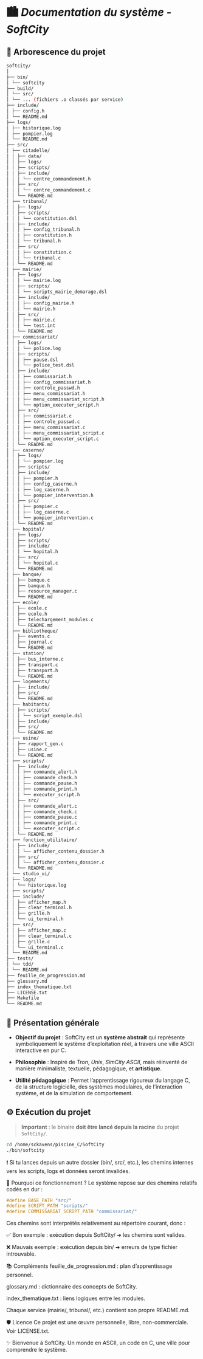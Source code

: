 # 🏙️ *Documentation du système - SoftCity*

## 📁 **Arborescence du projet**

```bash
softcity/
│
├── bin/
│ └── softcity
├── build/
│ └── src/
│ └── ... (fichiers .o classés par service)
├── include/
│ ├── config.h
│ └── README.md
├── logs/
│ ├── historique.log
│ ├── pompier.log
│ └── README.md
├── src/
│ ├── citadelle/
│ │ ├── data/
│ │ ├── logs/
│ │ ├── scripts/
│ │ ├── include/
│ │ │ └── centre_commandement.h
│ │ ├── src/
│ │ │ └── centre_commandement.c
│ │ └── README.md
│ ├── tribunal/
│ │ ├── logs/
│ │ ├── scripts/
│ │ │ └── constitution.dsl
│ │ ├── include/
│ │ │ ├── config_tribunal.h
│ │ │ ├── constitution.h
│ │ │ └── tribunal.h
│ │ ├── src/
│ │ │ ├── constitution.c
│ │ │ └── tribunal.c
│ │ └── README.md
│ ├── mairie/
│ │ ├── logs/
│ │ │ └── mairie.log
│ │ ├── scripts/
│ │ │ └── scripts_mairie_demarage.dsl
│ │ ├── include/
│ │ │ ├── config_mairie.h
│ │ │ └── mairie.h
│ │ ├── src/
│ │ │ ├── mairie.c
│ │ │ └── test.int
│ │ └── README.md
│ ├── commissariat/
│ │ ├── logs/
│ │ │ └── police.log
│ │ ├── scripts/
│ │ │ ├── pause.dsl
│ │ │ └── police_test.dsl
│ │ ├── include/
│ │ │ ├── commissariat.h
│ │ │ ├── config_commissariat.h
│ │ │ ├── controle_passwd.h
│ │ │ ├── menu_commissariat.h
│ │ │ ├── menu_commissariat_script.h
│ │ │ └── option_executer_script.h
│ │ ├── src/
│ │ │ ├── commissariat.c
│ │ │ ├── controle_passwd.c
│ │ │ ├── menu_commissariat.c
│ │ │ ├── menu_commissariat_script.c
│ │ │ └── option_executer_script.c
│ │ └── README.md
│ ├── caserne/
│ │ ├── logs/
│ │ │ └── pompier.log
│ │ ├── scripts/
│ │ ├── include/
│ │ │ ├── pompier.h
│ │ │ ├── config_caserne.h
│ │ │ ├── log_caserne.h
│ │ │ └── pompier_intervention.h
│ │ ├── src/
│ │ │ ├── pompier.c
│ │ │ ├── log_caserne.c
│ │ │ └── pompier_intervention.c
│ │ └── README.md
│ ├── hopital/
│ │ ├── logs/
│ │ ├── scripts/
│ │ ├── include/
│ │ │ └── hopital.h
│ │ ├── src/
│ │ │ └── hopital.c
│ │ └── README.md
│ ├── banque/
│ │ ├── banque.c
│ │ ├── banque.h
│ │ ├── resource_manager.c
│ │ └── README.md
│ ├── ecole/
│ │ ├── ecole.c
│ │ ├── ecole.h
│ │ ├── telechargement_modules.c
│ │ └── README.md
│ ├── bibliotheque/
│ │ ├── events.c
│ │ ├── journal.c
│ │ └── README.md
│ ├── station/
│ │ ├── bus_interne.c
│ │ ├── transport.c
│ │ ├── transport.h
│ │ └── README.md
│ ├── logements/
│ │ ├── include/
│ │ ├── src/
│ │ └── README.md
│ ├── habitants/
│ │ ├── scripts/
│ │ │ └── script_exemple.dsl
│ │ ├── include/
│ │ ├── src/
│ │ └── README.md
│ ├── usine/
│ │ ├── rapport_gen.c
│ │ ├── usine.c
│ │ └── README.md
│ ├── scripts/
│ │ ├── include/
│ │ │ ├── commande_alert.h
│ │ │ ├── commande_check.h
│ │ │ ├── commande_pause.h
│ │ │ ├── commande_print.h
│ │ │ └── executer_script.h
│ │ ├── src/
│ │ │ ├── commande_alert.c
│ │ │ ├── commande_check.c
│ │ │ ├── commande_pause.c
│ │ │ ├── commande_print.c
│ │ │ └── executer_script.c
│ │ └── README.md
│ ├── fonction_utilitaire/
│ │ ├── include/
│ │ │ └── afficher_contenu_dossier.h
│ │ ├── src/
│ │ │ └── afficher_contenu_dossier.c
│ │ └── README.md
│ └── studio_ui/
│ ├── logs/
│ │ └── historique.log
│ ├── scripts/
│ ├── include/
│ │ ├── afficher_map.h
│ │ ├── clear_terminal.h
│ │ ├── grille.h
│ │ └── ui_terminal.h
│ ├── src/
│ │ ├── afficher_map.c
│ │ ├── clear_terminal.c
│ │ ├── grille.c
│ │ └── ui_terminal.c
│ └── README.md
├── tests/
│ └── tdd/
│ └── README.md
├── feuille_de_progression.md
├── glossary.md
├── index_thematique.txt
├── LICENSE.txt
├── Makefile
└── README.md
```

## 🎯 **Présentation générale**

- **Objectif du projet** :
  SoftCity est un **système abstrait** qui représente symboliquement le système d’exploitation réel, à travers une ville ASCII interactive en pur C.

- **Philosophie** :
  Inspiré de *Tron*, *Unix*, *SimCity ASCII*, mais réinventé de manière minimaliste, textuelle, pédagogique, et **artistique**.

- **Utilité pédagogique** :
  Permet l’apprentissage rigoureux du langage C, de la structure logicielle, des systèmes modulaires, de l’interaction système, et de la simulation de comportement.


## ⚙️ **Exécution du projet**

> **Important** : le binaire **doit être lancé depuis la racine** du projet `SoftCity/`.

```bash
cd /home/sckavens/piscine_C/SoftCity
./bin/softcity
```

❗ Si tu lances depuis un autre dossier (bin/, src/, etc.), les chemins internes vers les scripts, logs et données seront invalides.

🧠 Pourquoi ce fonctionnement ?
Le système repose sur des chemins relatifs codés en dur :

```c
#define BASE_PATH "src/"
#define SCRIPT_PATH "scripts/"
#define COMMISSARIAT_SCRIPT_PATH "commissariat/"
```

Ces chemins sont interprétés relativement au répertoire courant, donc :

✅ Bon exemple : exécution depuis SoftCity/ ➜ les chemins sont valides.

❌ Mauvais exemple : exécution depuis bin/ ➜ erreurs de type fichier introuvable.

📚 Compléments
feuille_de_progression.md : plan d’apprentissage personnel.

glossary.md : dictionnaire des concepts de SoftCity.

index_thematique.txt : liens logiques entre les modules.

Chaque service (mairie/, tribunal/, etc.) contient son propre README.md.

🛡️ Licence
Ce projet est une œuvre personnelle, libre, non-commerciale. Voir LICENSE.txt.

✨ Bienvenue à SoftCity.
Un monde en ASCII, un code en C, une ville pour comprendre le système.